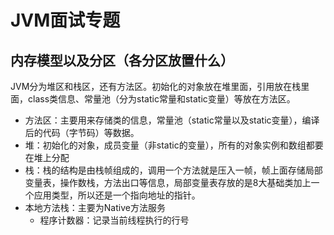 # JVM面试专题

## 内存模型以及分区（各分区放置什么）

JVM分为堆区和栈区，还有方法区。初始化的对象放在堆里面，引用放在栈里面，class类信息、常量池（分为static常量和static变量）等放在方法区。

- 方法区：主要用来存储类的信息，常量池（static常量以及static变量），编译后的代码（字节码）等数据。
- 堆：初始化的对象，成员变量（非static的变量），所有的对象实例和数组都要在堆上分配
- 栈：栈的结构是由栈帧组成的，调用一个方法就是压入一帧，帧上面存储局部变量表，操作数栈，方法出口等信息，局部变量表存放的是8大基础类加上一个应用类型，所以还是一个指向地址的指针。
- 本地方法栈：主要为Native方法服务
  - 程序计数器：记录当前线程执行的行号

